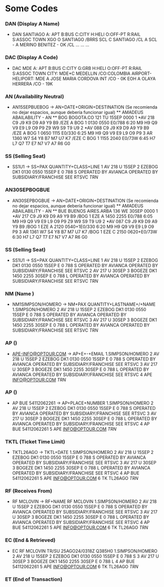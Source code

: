 # Some Codes

### DAN (Display A Name)

  - DAN SANTIAGO
    A: APT B:BUS C:CITY H:HELI O:OFF-PT R:RAIL S:ASSOC TOWN
    XGO O SANTIAGO                                      /BRRS
    SCL C SANTIAGO                                      /CL
        A SCL - A MERINO BENITEZ      - OK              /CL
    ...
    ...
    ...

### DAC (Display A Code)

  - DAC MDE
    A: APT B:BUS C:CITY G:GRB H:HELI O:OFF-PT R:RAIL S:ASSOC TOWN
    CITY:
      MDE*C MEDELLIN                /CO:COLOMBIA
    AIRPORT-HELIPORT:
      MDE A JOSE MARIA CORDOVA INT  /CO     -  0K
      EOH A OLAYA HERRERA           /CO     - 19K

### AN (Availability Neutral)

  - AN15SEPBUEBOG -> AN+DATE+ORIGIN+DESTINATION (Se recomienda no dejar espacios, aunque debería funcionar igual)
  ** AMADEUS ABAILABILITY - AN ** BOG BOGOTA.CO              121 TU 15SEP 0000
  1   *AV  218  C9 J9 K9 D9 A9 Y9 B9 /EZE A BOG 1  0130  0550 E0/788       6:20
                M9 H9 Q9 V9 E9 L9 O9 P9 Z9 W9 S9 T9 U9
  2   *AV  088  C9 J9 K9 D9 A9 Y9 B9 /EZE A BOG 1  0650  1115 E0/330       6:25
                M9 H9 Q9 V9 E9 L9 O9 P9
  3   AR  1360  W7 S4 Y8 B7 M7 U7 K7 /EZE C BOG 1  1155  2040 E0/73W       6:45
                H7 L7 Q7 T7 E7 N7 V7 A7 R6 G0

### SS (Selling Seat)

  - SS1U1 -> SS+PAX QUANTITY+CLASS+LINE
  1   AV  218  U  15SEP 2 EZEBOG  DK1 0130  0550  15SEP E 0 788 S
      OPERATED BY AVIANCA
      OPERATED BY SUBSIDIARY/FRANCHISE
      SEE RTSVC
  *TRN*  

### AN30SEPBOGBUE

 - AN30SEPBOGBUE -> AN+DATE+ORIGIN+DESTINATION (Se recomienda no dejar espacios, aunque debería funcionar igual)
  ** AMADEUS ABAILABILITY - AN ** BUE BUENOS AIRES.ARBA       136 WE 30SEP 0000
  1   *AV  217  C9 J9 K9 D9 A9 Y9 B9 /BOG 1 EZE A  1450  2255 E0/788       6:05
                M9 H9 Q9 V9 E9 L9 O9 P9 Z9 W9 S9 T9 U9
  2   *AV  087  C9 J9 K9 D9 A9 Y9 B9 /BOG 1 EZE A  2120  0540+1E0/330       6:20
                M9 H9 Q9 V9 E9 L9 O9 P9
  3   AR  1361  W7 S4 Y8 B7 M7 U7 K7 /BOG 1 EZE C  2150  0620+E0/73W       6:30
                H7 L7 Q7 T7 E7 N7 V7 A7 R6 G0

### SS (Selling Seat)

  - SS1U1 -> SS+PAX QUANTITY+CLASS+LINE
  1   AV  218  U  15SEP 2 EZEBOG  DK1 0130  0550  15SEP E 0 788 S
      OPERATED BY AVIANCA
      OPERATED BY SUBSIDIARY/FRANCHISE
      SEE RTSVC
  2   AV  217  U  30SEP 3 BOGEZE  DK1 1450  2255  30SEP E 0 788 L
      OPERATED BY AVIANCA
      OPERATED BY SUBSIDIARY/FRANCHISE
      SEE RTSVC
  *TRN*

### NM (Name )

  - NM1SIMPSON/HOMERO -> NM+PAX QUANTITY+LASTNAME+/+NAME
  1.SIMPSON/HOMERO
  2   AV  218  U  15SEP 2 EZEBOG  DK1 0130  0550  15SEP E 0 788 S
      OPERATED BY AVIANCA
      OPERATED BY SUBSIDIARY/FRANCHISE
      SEE RTSVC
  3   AV  217  U  30SEP 3 BOGEZE  DK1 1450  2255  30SEP E 0 788 L
      OPERATED BY AVIANCA
      OPERATED BY SUBSIDIARY/FRANCHISE
      SEE RTSVC
  *TRN*

### AP ()

  - APE-INFO@OPTOUR.COM -> AP+E+-+EMAIL
  1.SIMPSON/HOMERO
  2   AV  218  U  15SEP 2 EZEBOG  DK1 0130  0550  15SEP E 0 788 S
      OPERATED BY AVIANCA
      OPERATED BY SUBSIDIARY/FRANCHISE
      SEE RTSVC
  3   AV  217  U  30SEP 3 BOGEZE  DK1 1450  2255  30SEP E 0 788 L
      OPERATED BY AVIANCA
      OPERATED BY SUBSIDIARY/FRANCHISE
      SEE RTSVC
  4   APE INFO@OPTOUR.COM
  *TRN*
  
### AP ()

  - AP BUE 54112062261 -> AP+PLACE+NUMBER
  1.SIMPSON/HOMERO
  2   AV  218  U  15SEP 2 EZEBOG  DK1 0130  0550  15SEP E 0 788 S
      OPERATED BY AVIANCA
      OPERATED BY SUBSIDIARY/FRANCHISE
      SEE RTSVC
  3   AV  217  U  30SEP 3 BOGEZE  DK1 1450  2255  30SEP E 0 788 L
      OPERATED BY AVIANCA
      OPERATED BY SUBSIDIARY/FRANCHISE
      SEE RTSVC
  4   AP BUE 54112062261
  5   APE INFO@OPTOUR.COM
  *TRN*

### TKTL (Ticket Time Limit)

  - TKTL26AGO -> TKTL+DATE
  1.SIMPSON/HOMERO
  2   AV  218  U  15SEP 2 EZEBOG  DK1 0130  0550  15SEP E 0 788 S
      OPERATED BY AVIANCA
      OPERATED BY SUBSIDIARY/FRANCHISE
      SEE RTSVC
  3   AV  217  U  30SEP 3 BOGEZE  DK1 1450  2255  30SEP E 0 788 L
      OPERATED BY AVIANCA
      OPERATED BY SUBSIDIARY/FRANCHISE
      SEE RTSVC
  4   AP BUE 54112062261
  5   APE INFO@OPTOUR.COM
  6   TK TL26AGO
  *TRN*

### RF (Receives From)

  - RF MCLOVIN -> RF+NAME
  RF MCLOVIN
  1.SIMPSON/HOMERO
  2   AV  218  U  15SEP 2 EZEBOG  DK1 0130  0550  15SEP E 0 788 S
      OPERATED BY AVIANCA
      OPERATED BY SUBSIDIARY/FRANCHISE
      SEE RTSVC
  3   AV  217  U  30SEP 3 BOGEZE  DK1 1450  2255  30SEP E 0 788 L
      OPERATED BY AVIANCA
      OPERATED BY SUBSIDIARY/FRANCHISE
      SEE RTSVC
  4   AP BUE 54112062261
  5   APE INFO@OPTOUR.COM
  6   TK TL26AGO
  *TRN*

### EC (End & Retrieved)
  - EC
  RF MCLOVIN                      TR/SU   25AGO24/0318Z    Q385H0
  1.SIMPSON/HOMERO
  2   AV  218  U  15SEP 2 EZEBOG  DK1 0130  0550  15SEP E 0 788 S
  3   AV  217  U  30SEP 3 BOGEZE  DK1 1450  2255  30SEP E 0 788 L
  4   AP BUE 54112062261
  5   APE INFO@OPTOUR.COM
  6   TK TL26AGO
  *TRN*

### ET (End of Transaction)